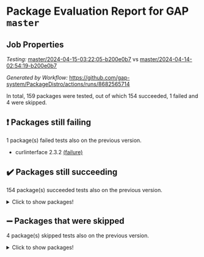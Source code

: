 # Package Evaluation Report for GAP `master`

## Job Properties

*Testing:* [master/2024-04-15-03:22:05-b200e0b7](https://github.com/gap-system/PackageDistro/blob/data/reports/master/2024-04-15-03:22:05-b200e0b7) vs [master/2024-04-14-02:54:19-b200e0b7](https://github.com/gap-system/PackageDistro/blob/data/reports/master/2024-04-14-02:54:19-b200e0b7)

*Generated by Workflow:* https://github.com/gap-system/PackageDistro/actions/runs/8682565714

In total, 159 packages were tested, out of which 154 succeeded, 1 failed and 4 were skipped.

## :exclamation: Packages still failing

1 package(s) failed tests also on the previous version.
- curlinterface 2.3.2 [(failure)](https://github.com/gap-system/PackageDistro/actions/runs/8682565714/job/23807505076)

## :heavy_check_mark: Packages still succeeding

154 package(s) succeeded tests also on the previous version.
<details><summary>Click to show packages!</summary>

- 4ti2interface 2023.02-04 [(success)](https://github.com/gap-system/PackageDistro/actions/runs/8682565714/job/23807495753)
- ace 5.6.2 [(success)](https://github.com/gap-system/PackageDistro/actions/runs/8682565714/job/23807498029)
- aclib 1.3.2 [(success)](https://github.com/gap-system/PackageDistro/actions/runs/8682565714/job/23807498744)
- agt 0.3.1 [(success)](https://github.com/gap-system/PackageDistro/actions/runs/8682565714/job/23807499262)
- alnuth 3.2.1 [(success)](https://github.com/gap-system/PackageDistro/actions/runs/8682565714/job/23807499579)
- anupq 3.3.0 [(success)](https://github.com/gap-system/PackageDistro/actions/runs/8682565714/job/23807500656)
- atlasrep 2.1.8 [(success)](https://github.com/gap-system/PackageDistro/actions/runs/8682565714/job/23807501777)
- autodoc 2023.06.19 [(success)](https://github.com/gap-system/PackageDistro/actions/runs/8682565714/job/23807501949)
- automata 1.15 [(success)](https://github.com/gap-system/PackageDistro/actions/runs/8682565714/job/23807502120)
- automgrp 1.3.2 [(success)](https://github.com/gap-system/PackageDistro/actions/runs/8682565714/job/23807502277)
- autpgrp 1.11 [(success)](https://github.com/gap-system/PackageDistro/actions/runs/8682565714/job/23807502434)
- cap 2024.04-01 [(success)](https://github.com/gap-system/PackageDistro/actions/runs/8682565714/job/23807502634)
- caratinterface 2.3.6 [(success)](https://github.com/gap-system/PackageDistro/actions/runs/8682565714/job/23807502799)
- cddinterface 2022.11.01 [(success)](https://github.com/gap-system/PackageDistro/actions/runs/8682565714/job/23807502968)
- circle 1.6.6 [(success)](https://github.com/gap-system/PackageDistro/actions/runs/8682565714/job/23807503149)
- classicpres 1.22 [(success)](https://github.com/gap-system/PackageDistro/actions/runs/8682565714/job/23807503313)
- cohomolo 1.6.11 [(success)](https://github.com/gap-system/PackageDistro/actions/runs/8682565714/job/23807503459)
- congruence 1.2.6 [(success)](https://github.com/gap-system/PackageDistro/actions/runs/8682565714/job/23807503603)
- corelg 1.56 [(success)](https://github.com/gap-system/PackageDistro/actions/runs/8682565714/job/23807503768)
- crime 1.6 [(success)](https://github.com/gap-system/PackageDistro/actions/runs/8682565714/job/23807503939)
- crisp 1.4.6 [(success)](https://github.com/gap-system/PackageDistro/actions/runs/8682565714/job/23807504084)
- crypting 0.10.4 [(success)](https://github.com/gap-system/PackageDistro/actions/runs/8682565714/job/23807504236)
- cryst 4.1.27 [(success)](https://github.com/gap-system/PackageDistro/actions/runs/8682565714/job/23807504367)
- crystcat 1.1.10 [(success)](https://github.com/gap-system/PackageDistro/actions/runs/8682565714/job/23807504551)
- ctbllib 1.3.9 [(success)](https://github.com/gap-system/PackageDistro/actions/runs/8682565714/job/23807504737)
- cubefree 1.19 [(success)](https://github.com/gap-system/PackageDistro/actions/runs/8682565714/job/23807504914)
- cvec 2.8.1 [(success)](https://github.com/gap-system/PackageDistro/actions/runs/8682565714/job/23807505236)
- datastructures 0.3.0 [(success)](https://github.com/gap-system/PackageDistro/actions/runs/8682565714/job/23807505407)
- deepthought 1.0.6 [(success)](https://github.com/gap-system/PackageDistro/actions/runs/8682565714/job/23807505583)
- design 1.8 [(success)](https://github.com/gap-system/PackageDistro/actions/runs/8682565714/job/23807505781)
- difsets 2.3.1 [(success)](https://github.com/gap-system/PackageDistro/actions/runs/8682565714/job/23807505963)
- digraphs 1.7.1 [(success)](https://github.com/gap-system/PackageDistro/actions/runs/8682565714/job/23807506147)
- edim 1.3.8 [(success)](https://github.com/gap-system/PackageDistro/actions/runs/8682565714/job/23807506291)
- example 4.3.4 [(success)](https://github.com/gap-system/PackageDistro/actions/runs/8682565714/job/23807506427)
- examplesforhomalg 2023.10-01 [(success)](https://github.com/gap-system/PackageDistro/actions/runs/8682565714/job/23807506550)
- factint 1.6.3 [(success)](https://github.com/gap-system/PackageDistro/actions/runs/8682565714/job/23807506685)
- ferret 1.0.10 [(success)](https://github.com/gap-system/PackageDistro/actions/runs/8682565714/job/23807506863)
- fga 1.5.0 [(success)](https://github.com/gap-system/PackageDistro/actions/runs/8682565714/job/23807507019)
- fining 1.5.6 [(success)](https://github.com/gap-system/PackageDistro/actions/runs/8682565714/job/23807507198)
- float 1.0.4 [(success)](https://github.com/gap-system/PackageDistro/actions/runs/8682565714/job/23807507353)
- format 1.4.4 [(success)](https://github.com/gap-system/PackageDistro/actions/runs/8682565714/job/23807507518)
- forms 1.2.11 [(success)](https://github.com/gap-system/PackageDistro/actions/runs/8682565714/job/23807507667)
- fplsa 1.2.6 [(success)](https://github.com/gap-system/PackageDistro/actions/runs/8682565714/job/23807507825)
- fr 2.4.13 [(success)](https://github.com/gap-system/PackageDistro/actions/runs/8682565714/job/23807508010)
- francy 2.0.3 [(success)](https://github.com/gap-system/PackageDistro/actions/runs/8682565714/job/23807508177)
- fwtree 1.3 [(success)](https://github.com/gap-system/PackageDistro/actions/runs/8682565714/job/23807508355)
- gapdoc 1.6.7 [(success)](https://github.com/gap-system/PackageDistro/actions/runs/8682565714/job/23807508514)
- gauss 2023.02-04 [(success)](https://github.com/gap-system/PackageDistro/actions/runs/8682565714/job/23807508711)
- gaussforhomalg 2023.11-01 [(success)](https://github.com/gap-system/PackageDistro/actions/runs/8682565714/job/23807508880)
- gbnp 1.0.5 [(success)](https://github.com/gap-system/PackageDistro/actions/runs/8682565714/job/23807509035)
- generalizedmorphismsforcap 2024.04-01 [(success)](https://github.com/gap-system/PackageDistro/actions/runs/8682565714/job/23807509179)
- genss 1.6.8 [(success)](https://github.com/gap-system/PackageDistro/actions/runs/8682565714/job/23807509353)
- gradedmodules 2024.01-01 [(success)](https://github.com/gap-system/PackageDistro/actions/runs/8682565714/job/23807509522)
- gradedringforhomalg 2023.08-01 [(success)](https://github.com/gap-system/PackageDistro/actions/runs/8682565714/job/23807509707)
- grape 4.9.0 [(success)](https://github.com/gap-system/PackageDistro/actions/runs/8682565714/job/23807509855)
- groupoids 1.74 [(success)](https://github.com/gap-system/PackageDistro/actions/runs/8682565714/job/23807510007)
- grpconst 2.6.5 [(success)](https://github.com/gap-system/PackageDistro/actions/runs/8682565714/job/23807510195)
- guarana 0.96.3 [(success)](https://github.com/gap-system/PackageDistro/actions/runs/8682565714/job/23807510372)
- guava 3.19 [(success)](https://github.com/gap-system/PackageDistro/actions/runs/8682565714/job/23807510529)
- hap 1.62 [(success)](https://github.com/gap-system/PackageDistro/actions/runs/8682565714/job/23807510684)
- hapcryst 0.1.15 [(success)](https://github.com/gap-system/PackageDistro/actions/runs/8682565714/job/23807510837)
- hecke 1.5.3 [(success)](https://github.com/gap-system/PackageDistro/actions/runs/8682565714/job/23807511001)
- help 4.0 [(success)](https://github.com/gap-system/PackageDistro/actions/runs/8682565714/job/23807511141)
- homalg 2024.01-01 [(success)](https://github.com/gap-system/PackageDistro/actions/runs/8682565714/job/23807511308)
- homalgtocas 2023.11-01 [(success)](https://github.com/gap-system/PackageDistro/actions/runs/8682565714/job/23807511468)
- idrel 2.46 [(success)](https://github.com/gap-system/PackageDistro/actions/runs/8682565714/job/23807511632)
- images 1.3.2 [(success)](https://github.com/gap-system/PackageDistro/actions/runs/8682565714/job/23807511776)
- intpic 0.3.0 [(success)](https://github.com/gap-system/PackageDistro/actions/runs/8682565714/job/23807511942)
- io 4.8.2 [(success)](https://github.com/gap-system/PackageDistro/actions/runs/8682565714/job/23807512113)
- io_forhomalg 2023.02-04 [(success)](https://github.com/gap-system/PackageDistro/actions/runs/8682565714/job/23807512272)
- irredsol 1.4.4 [(success)](https://github.com/gap-system/PackageDistro/actions/runs/8682565714/job/23807512441)
- json 2.2.0 [(success)](https://github.com/gap-system/PackageDistro/actions/runs/8682565714/job/23807512614)
- jupyterkernel 1.5.0 [(success)](https://github.com/gap-system/PackageDistro/actions/runs/8682565714/job/23807512762)
- jupyterviz 1.5.6 [(success)](https://github.com/gap-system/PackageDistro/actions/runs/8682565714/job/23807512921)
- kan 1.37 [(success)](https://github.com/gap-system/PackageDistro/actions/runs/8682565714/job/23807513065)
- kbmag 1.5.11 [(success)](https://github.com/gap-system/PackageDistro/actions/runs/8682565714/job/23807513235)
- laguna 3.9.6 [(success)](https://github.com/gap-system/PackageDistro/actions/runs/8682565714/job/23807513402)
- liealgdb 2.2.1 [(success)](https://github.com/gap-system/PackageDistro/actions/runs/8682565714/job/23807513553)
- liepring 2.8 [(success)](https://github.com/gap-system/PackageDistro/actions/runs/8682565714/job/23807513722)
- liering 2.4.2 [(success)](https://github.com/gap-system/PackageDistro/actions/runs/8682565714/job/23807513900)
- linearalgebraforcap 2024.04-02 [(success)](https://github.com/gap-system/PackageDistro/actions/runs/8682565714/job/23807514103)
- lins 0.9 [(success)](https://github.com/gap-system/PackageDistro/actions/runs/8682565714/job/23807514289)
- localizeringforhomalg 2023.10-01 [(success)](https://github.com/gap-system/PackageDistro/actions/runs/8682565714/job/23807514475)
- loops 3.4.3 [(success)](https://github.com/gap-system/PackageDistro/actions/runs/8682565714/job/23807514644)
- lpres 1.0.3 [(success)](https://github.com/gap-system/PackageDistro/actions/runs/8682565714/job/23807514872)
- majoranaalgebras 1.5.1 [(success)](https://github.com/gap-system/PackageDistro/actions/runs/8682565714/job/23807515056)
- mapclass 1.4.6 [(success)](https://github.com/gap-system/PackageDistro/actions/runs/8682565714/job/23807515236)
- matgrp 0.70 [(success)](https://github.com/gap-system/PackageDistro/actions/runs/8682565714/job/23807515382)
- matricesforhomalg 2024.02-01 [(success)](https://github.com/gap-system/PackageDistro/actions/runs/8682565714/job/23807515556)
- modisom 2.5.4 [(success)](https://github.com/gap-system/PackageDistro/actions/runs/8682565714/job/23807515720)
- modulepresentationsforcap 2024.04-01 [(success)](https://github.com/gap-system/PackageDistro/actions/runs/8682565714/job/23807515912)
- modules 2024.01-01 [(success)](https://github.com/gap-system/PackageDistro/actions/runs/8682565714/job/23807516052)
- monoidalcategories 2024.04-01 [(success)](https://github.com/gap-system/PackageDistro/actions/runs/8682565714/job/23807516208)
- nconvex 2022.09-01 [(success)](https://github.com/gap-system/PackageDistro/actions/runs/8682565714/job/23807516380)
- nilmat 1.4.2 [(success)](https://github.com/gap-system/PackageDistro/actions/runs/8682565714/job/23807516563)
- nock 1.5 [(success)](https://github.com/gap-system/PackageDistro/actions/runs/8682565714/job/23807516748)
- normalizinterface 1.3.6 [(success)](https://github.com/gap-system/PackageDistro/actions/runs/8682565714/job/23807516894)
- nq 2.5.11 [(success)](https://github.com/gap-system/PackageDistro/actions/runs/8682565714/job/23807517062)
- numericalsgps 1.3.1 [(success)](https://github.com/gap-system/PackageDistro/actions/runs/8682565714/job/23807517217)
- openmath 11.5.3 [(success)](https://github.com/gap-system/PackageDistro/actions/runs/8682565714/job/23807517389)
- orb 4.9.0 [(success)](https://github.com/gap-system/PackageDistro/actions/runs/8682565714/job/23807517598)
- packagemanager 1.4.3 [(success)](https://github.com/gap-system/PackageDistro/actions/runs/8682565714/job/23807517737)
- patternclass 2.4.3 [(success)](https://github.com/gap-system/PackageDistro/actions/runs/8682565714/job/23807517913)
- permut 2.0.5 [(success)](https://github.com/gap-system/PackageDistro/actions/runs/8682565714/job/23807518146)
- polenta 1.3.10 [(success)](https://github.com/gap-system/PackageDistro/actions/runs/8682565714/job/23807518352)
- polymaking 0.8.7 [(success)](https://github.com/gap-system/PackageDistro/actions/runs/8682565714/job/23807518546)
- primgrp 3.4.4 [(success)](https://github.com/gap-system/PackageDistro/actions/runs/8682565714/job/23807518772)
- profiling 2.5.4 [(success)](https://github.com/gap-system/PackageDistro/actions/runs/8682565714/job/23807518988)
- qdistrnd 0.9.4 [(success)](https://github.com/gap-system/PackageDistro/actions/runs/8682565714/job/23807519148)
- qpa 1.35 [(success)](https://github.com/gap-system/PackageDistro/actions/runs/8682565714/job/23807519367)
- quagroup 1.8.4 [(success)](https://github.com/gap-system/PackageDistro/actions/runs/8682565714/job/23807519593)
- radiroot 2.9 [(success)](https://github.com/gap-system/PackageDistro/actions/runs/8682565714/job/23807519787)
- rcwa 4.7.1 [(success)](https://github.com/gap-system/PackageDistro/actions/runs/8682565714/job/23807519953)
- rds 1.8 [(success)](https://github.com/gap-system/PackageDistro/actions/runs/8682565714/job/23807520106)
- recog 1.4.2 [(success)](https://github.com/gap-system/PackageDistro/actions/runs/8682565714/job/23807520232)
- repndecomp 1.3.0 [(success)](https://github.com/gap-system/PackageDistro/actions/runs/8682565714/job/23807520416)
- repsn 3.1.2 [(success)](https://github.com/gap-system/PackageDistro/actions/runs/8682565714/job/23807520571)
- resclasses 4.7.3 [(success)](https://github.com/gap-system/PackageDistro/actions/runs/8682565714/job/23807520728)
- ringsforhomalg 2023.11-02 [(success)](https://github.com/gap-system/PackageDistro/actions/runs/8682565714/job/23807520882)
- sco 2023.08-01 [(success)](https://github.com/gap-system/PackageDistro/actions/runs/8682565714/job/23807521045)
- scscp 2.4.2 [(success)](https://github.com/gap-system/PackageDistro/actions/runs/8682565714/job/23807521209)
- semigroups 5.3.7 [(success)](https://github.com/gap-system/PackageDistro/actions/runs/8682565714/job/23807521346)
- sglppow 2.4 [(success)](https://github.com/gap-system/PackageDistro/actions/runs/8682565714/job/23807521485)
- sgpviz 0.999.5 [(success)](https://github.com/gap-system/PackageDistro/actions/runs/8682565714/job/23807521621)
- simpcomp 2.1.14 [(success)](https://github.com/gap-system/PackageDistro/actions/runs/8682565714/job/23807521748)
- singular 2023.02.09 [(success)](https://github.com/gap-system/PackageDistro/actions/runs/8682565714/job/23807521886)
- sl2reps 1.1 [(success)](https://github.com/gap-system/PackageDistro/actions/runs/8682565714/job/23807522033)
- sla 1.5.3 [(success)](https://github.com/gap-system/PackageDistro/actions/runs/8682565714/job/23807522182)
- smallgrp 1.5.3 [(success)](https://github.com/gap-system/PackageDistro/actions/runs/8682565714/job/23807522434)
- smallsemi 0.6.13 [(success)](https://github.com/gap-system/PackageDistro/actions/runs/8682565714/job/23807522567)
- sonata 2.9.6 [(success)](https://github.com/gap-system/PackageDistro/actions/runs/8682565714/job/23807523039)
- sophus 1.27 [(success)](https://github.com/gap-system/PackageDistro/actions/runs/8682565714/job/23807523158)
- sotgrps 1.2 [(success)](https://github.com/gap-system/PackageDistro/actions/runs/8682565714/job/23807523300)
- spinsym 1.5.2 [(success)](https://github.com/gap-system/PackageDistro/actions/runs/8682565714/job/23807523429)
- standardff 1.0 [(success)](https://github.com/gap-system/PackageDistro/actions/runs/8682565714/job/23807523592)
- symbcompcc 1.3.2 [(success)](https://github.com/gap-system/PackageDistro/actions/runs/8682565714/job/23807523820)
- thelma 1.3 [(success)](https://github.com/gap-system/PackageDistro/actions/runs/8682565714/job/23807523983)
- tomlib 1.2.11 [(success)](https://github.com/gap-system/PackageDistro/actions/runs/8682565714/job/23807524144)
- toolsforhomalg 2023.11-01 [(success)](https://github.com/gap-system/PackageDistro/actions/runs/8682565714/job/23807524301)
- toric 1.9.5 [(success)](https://github.com/gap-system/PackageDistro/actions/runs/8682565714/job/23807524433)
- toricvarieties 2022.07.13 [(success)](https://github.com/gap-system/PackageDistro/actions/runs/8682565714/job/23807524590)
- transgrp 3.6.5 [(success)](https://github.com/gap-system/PackageDistro/actions/runs/8682565714/job/23807524760)
- typeset 1.2.2 [(success)](https://github.com/gap-system/PackageDistro/actions/runs/8682565714/job/23807524940)
- ugaly 4.1.3 [(success)](https://github.com/gap-system/PackageDistro/actions/runs/8682565714/job/23807525101)
- unipot 1.5 [(success)](https://github.com/gap-system/PackageDistro/actions/runs/8682565714/job/23807525273)
- unitlib 4.2.0 [(success)](https://github.com/gap-system/PackageDistro/actions/runs/8682565714/job/23807525441)
- utils 0.85 [(success)](https://github.com/gap-system/PackageDistro/actions/runs/8682565714/job/23807525611)
- uuid 0.7 [(success)](https://github.com/gap-system/PackageDistro/actions/runs/8682565714/job/23807525750)
- walrus 0.9991 [(success)](https://github.com/gap-system/PackageDistro/actions/runs/8682565714/job/23807525896)
- wedderga 4.10.5 [(success)](https://github.com/gap-system/PackageDistro/actions/runs/8682565714/job/23807526071)
- xmod 2.92 [(success)](https://github.com/gap-system/PackageDistro/actions/runs/8682565714/job/23807526220)
- xmodalg 1.23 [(success)](https://github.com/gap-system/PackageDistro/actions/runs/8682565714/job/23807526384)
- yangbaxter 0.10.3 [(success)](https://github.com/gap-system/PackageDistro/actions/runs/8682565714/job/23807526541)
- zeromqinterface 0.14 [(success)](https://github.com/gap-system/PackageDistro/actions/runs/8682565714/job/23807526687)
</details>

## :heavy_minus_sign: Packages that were skipped

4 package(s) skipped tests also on the previous version.
<details><summary>Click to show packages!</summary>

- browse 1.8.21 [(skipped)](https://github.com/gap-system/PackageDistro/actions/runs/8682565714/job/23807283595)
- itc 1.5.1 [(skipped)](https://github.com/gap-system/PackageDistro/actions/runs/8682565714/job/23807283595)
- polycyclic 2.16 [(skipped)](https://github.com/gap-system/PackageDistro/actions/runs/8682565714/job/23807283595)
- xgap 4.32 [(skipped)](https://github.com/gap-system/PackageDistro/actions/runs/8682565714/job/23807283595)
</details>

